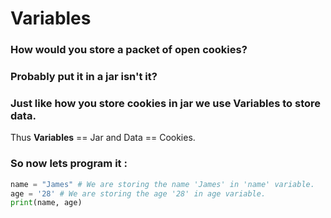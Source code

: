 # Variables
### How would you store a packet of open cookies? 
### Probably put it in a jar isn't it?
### Just like how you store cookies in jar we use **Variables** to store data.
Thus **Variables** == Jar and Data == Cookies.

### So now lets program it :
```python
name = "James" # We are storing the name 'James' in 'name' variable.
age = '28' # We are storing the age '28' in age variable.
print(name, age)